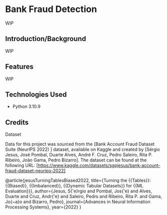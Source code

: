 # Bank Fraud Detection

WIP

## Introduction/Background

WIP

## Features

WIP

## Technologies Used

- Python 3.10.9


## Credits

Dataset

Data for this project was sourced from the [Bank Account Fraud Dataset Suite (NeurIPS 2022)
] dataset, available on Kaggle and created by [Sérgio Jesus, José Pombal, Duarte Alves, André F. Cruz, Pedro Saleiro, Rita P. Ribeiro, João Gama, Pedro Bizarro]. The dataset can be found at the following URL: [https://www.kaggle.com/datasets/sgpjesus/bank-account-fraud-dataset-neurips-2022]

@article{jesusTurningTablesBiased2022,
  title={Turning the {{Tables}}: {{Biased}}, {{Imbalanced}}, {{Dynamic Tabular Datasets}} for {{ML Evaluation}}},
  author={Jesus, S{\'e}rgio and Pombal, Jos{\'e} and Alves, Duarte and Cruz, Andr{\'e} and Saleiro, Pedro and Ribeiro, Rita P. and Gama, Jo{\~a}o and Bizarro, Pedro},
  journal={Advances in Neural Information Processing Systems},
  year={2022}
}
